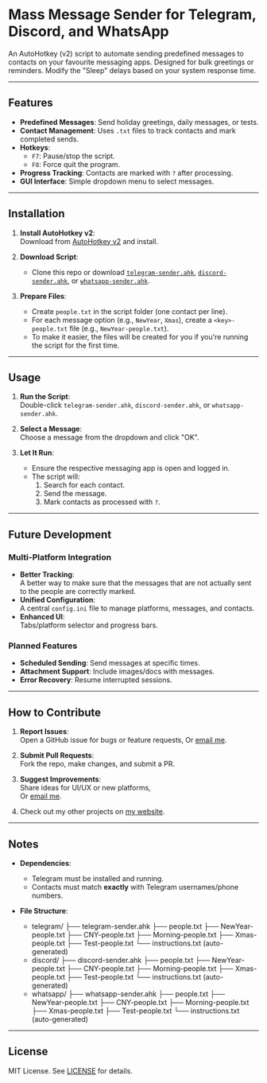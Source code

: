 # Mass Message Sender for Telegram, Discord, and WhatsApp

An AutoHotkey (v2) script to automate sending predefined messages to contacts on your favourite messaging apps. Designed for bulk greetings or reminders. Modify the "Sleep" delays based on your system response time.

---

## Features

- **Predefined Messages**: Send holiday greetings, daily messages, or tests.
- **Contact Management**: Uses `.txt` files to track contacts and mark completed sends.
- **Hotkeys**: 
  - `F7`: Pause/stop the script.
  - `F8`: Force quit the program.
- **Progress Tracking**: Contacts are marked with `?` after processing.
- **GUI Interface**: Simple dropdown menu to select messages.

---

## Installation

1. **Install AutoHotkey v2**:  
   Download from [AutoHotkey v2](https://www.autohotkey.com/v2/) and install.

2. **Download Script**:  
   - Clone this repo or download [`telegram-sender.ahk`](/telegram/telegram-sender.ahk), [`discord-sender.ahk`](/discord/discord-sender.ahk), or [`whatsapp-sender.ahk`](/whatsapp/whatsapp-sender.ahk).

3. **Prepare Files**:  
   - Create `people.txt` in the script folder (one contact per line).
   - For each message option (e.g., `NewYear`, `Xmas`), create a `<key>-people.txt` file (e.g., `NewYear-people.txt`).
   - To make it easier, the files will be created for you if you're running the script for the first time.

---

## Usage

1. **Run the Script**:  
   Double-click `telegram-sender.ahk`, `discord-sender.ahk`, or `whatsapp-sender.ahk`.

2. **Select a Message**:  
   Choose a message from the dropdown and click "OK".

3. **Let It Run**:  
   - Ensure the respective messaging app is open and logged in.
   - The script will:
     1. Search for each contact.
     2. Send the message.
     3. Mark contacts as processed with `?`.

---

## Future Development

### Multi-Platform Integration
- **Better Tracking**:  
  A better way to make sure that the messages that are not actually sent to the people are correctly marked.
- **Unified Configuration**:  
  A central `config.ini` file to manage platforms, messages, and contacts.
- **Enhanced UI**:  
  Tabs/platform selector and progress bars.

### Planned Features
- **Scheduled Sending**: Send messages at specific times.
- **Attachment Support**: Include images/docs with messages.
- **Error Recovery**: Resume interrupted sessions.

---

## How to Contribute

1. **Report Issues**:  
   Open a GitHub issue for bugs or feature requests,
Or [email me](mailto:augy@augystudios.com?subject=Report%20Issues).

2. **Submit Pull Requests**:  
   Fork the repo, make changes, and submit a PR.

3. **Suggest Improvements**:  
   Share ideas for UI/UX or new platforms,  
   Or [email me](mailto:augy@augystudios.com?subject=Improvement%20Suggestions).

4. Check out my other projects on [my website](https://augystudios.com/).

---

## Notes

- **Dependencies**:  
  - Telegram must be installed and running.
  - Contacts must match **exactly** with Telegram usernames/phone numbers.

- **File Structure**:  
  - telegram/
    ├── telegram-sender.ahk
    ├── people.txt
    ├── NewYear-people.txt
    ├── CNY-people.txt
    ├── Morning-people.txt
    ├── Xmas-people.txt
    ├── Test-people.txt
    └── instructions.txt (auto-generated)
  - discord/
    ├── discord-sender.ahk
    ├── people.txt
    ├── NewYear-people.txt
    ├── CNY-people.txt
    ├── Morning-people.txt
    ├── Xmas-people.txt
    ├── Test-people.txt
    └── instructions.txt (auto-generated)
  - whatsapp/
    ├── whatsapp-sender.ahk
    ├── people.txt
    ├── NewYear-people.txt
    ├── CNY-people.txt
    ├── Morning-people.txt
    ├── Xmas-people.txt
    ├── Test-people.txt
    └── instructions.txt (auto-generated)

---

## License

MIT License. See [LICENSE](LICENSE) for details.